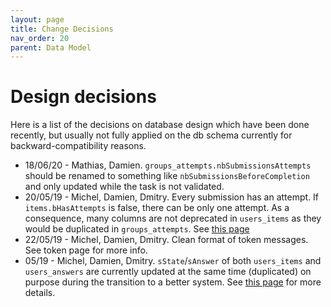 ```yaml
---
layout: page
title: Change Decisions
nav_order: 20
parent: Data Model
---
```


# Design decisions

Here is a list of the decisions on database design which have been done recently, but usually not fully applied on the db schema currently for backward-compatibility reasons.

* 18/06/20 - Mathias, Damien. `groups_attempts.nbSubmissionsAttempts` should be renamed to something like `nbSubmissionsBeforeCompletion` and only updated while the task is not validated.
* 20/05/19 - Michel, Damien, Dmitry. Every submission has an attempt. If `items.bHasAttempts` is false, there can be only one attempt. As a consequence, many columns are not deprecated in `users_items` as they would be duplicated in `groups_attempts`.  See [this page](../database/answers_attempts)
* 22/05/19 - Michel, Damien, Dmitry. Clean format of token messages. See token page for more info.
* 05/19 - Michel, Damien, Dmitry. `sState`/`sAnswer` of both `users_items` and `users_answers` are currently updated at the same time (duplicated) on purpose during the transition to a better system. See [this page](../database/answers_attempts) for more details.
